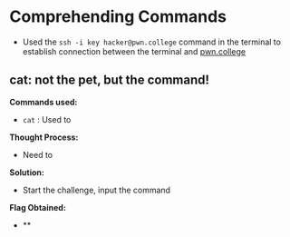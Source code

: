 # Comprehending Commands  
- Used the `ssh -i key hacker@pwn.college` command in the terminal to establish connection between the terminal and [pwn.college](https://pwn.college/)

## cat: not the pet, but the command!
**Commands used:**
- `cat`  : Used to 

**Thought Process:**
- Need to 

**Solution:**
- Start the challenge, input the command  

**Flag Obtained:**
- ** 


